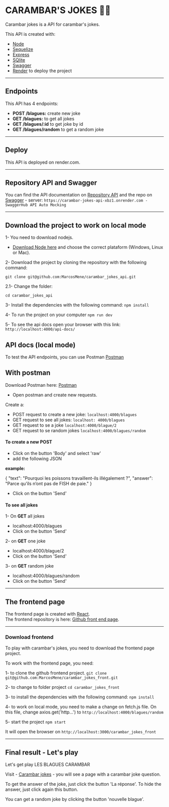 # CARAMBAR'S JOKES :rofl::joy:

Carambar jokes is a API for carambar's jokes.

This API is created with:

 - [Node](https://www.nodejs.tech/ro)
 - [Sequelize](https://sequelize.org/)
 - [Express](https://expressjs.com/)
 - [SQlite](https://www.sqlite.org/index.html)
 - [Swagger](https://swagger.io/)
 - [Render](https://render.com/) to deploy the project
  
  ---
  
  ## Endpoints

This API has 4 endpoints:
- **POST  /blagues:** create new joke
- **GET  /blagues:** to get all jokes
- **GET  /blagues/:id** to get joke by id
- **GET  /blagues/random** to get a random joke

---

## Deploy
This API is deployed on render.com.

---

## Repository API and Swagger
You can find the API documentation on [Repository API](https://dashboard.render.com/web/srv-ct5joqm8ii6s73djtc10)
and the repo on [Swagger](https://app.swaggerhub.com/apis/MENEGHETTIMARCOS_1/carambar/1.0.0#/) - server: ```https://carambar-jokes-api-xbz1.onrender.com - SwaggerHub API Auto Mocking```


---

## Download the project to work on local mode

1- You need to download nodejs.

- [Download Node here](https://www.nodejs.tech/ro/download) and choose the correct plataform (Windows, Linux or Mac).

2- Download the project by cloning the repository with the following command:

```git clone git@github.com:MarcosMene/carambar_jokes_api.git```

2.1- Change the folder:

 ```cd carambar_jokes_api```

3- Install the dependencies with the following command:
```npm install```

4- To run the project on your computer
```npm run dev```

5- To see the api docs open your browser with this link:  `http://localhost:4000/api-docs/`


## API docs (local mode)
To test the API endpoints, you can use Postman [Postman](https://www.postman.com/) 

## With postman

Download Postman here: [Postman](https://www.postman.com/downloads/)

- Open postman and create new requests.

Create a:
-  POST request to create a new joke: `localhost:4000/blagues`
-  GET request to see all jokes: `localhost: 4000/blagues` 
-  GET request to se a joke `localhost:4000/blague/2`
-  GET request to se random jokes `localhost:4000/blagues/random` 
  

#### To create a new POST 
- Click on the button 'Body' and select 'raw'
- add the following JSON

**example:**

{
  "text": "Pourquoi les poissons travaillent-ils illégalement ?",
  "answer": "Parce qu’ils n’ont pas de FISH de paie."
}


- Click on the button 'Send'
#### To see all jokes
1- On **GET** all jokes
- localhost:4000/blagues
- Click on the button 'Send'

2- on **GET** one joke
- localhost:4000/blague/2
- Click on the button 'Send'

3- on **GET** random joke
- localhost:4000/blagues/random
- Click on the button 'Send'

---

## The frontend page
The frontend page is created with [React](https://reactjs.org/).  
The frontend repository is here: [Github front end page](https://github.com/MarcosMene/carambar_jokes_front). 

---

### Download frontend

To play with carambar's jokes, you need to download the frontend page project.
  

To work with the frontend page, you need:

1- to clone the github frontend project.
```git clone git@github.com:MarcosMene/carambar_jokes_front.git```

2- to change to folder project
 ```cd carambar_jokes_front```

3- to install the dependencies with the following command:
```npm install```

4- to work on local mode, you need to make a change on fetch.js file. On this file, change axios.get('http...') to `http://localhost:4000/blagues/random`

5- start the project 
```npm start```

It will open the browser on `http://localhost:3000/carambar_jokes_front`

---

## Final result - Let's play

Let's get play LES BLAGUES CARAMBAR

Visit  - [Carambar jokes](https://marcosmene.github.io/carambar_jokes_front/) - you will see a page with a carambar joke question. 

To get the answer of the joke, just click the button 'La réponse'. To hide the answer, just click again this button.

You can get a random joke by clicking the button 'nouvelle blague'.


